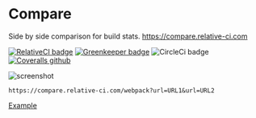 # Compare

Side by side comparison for build stats. https://compare.relative-ci.com

[![RelativeCI badge](https://img.shields.io/badge/RelativeCI-enabled-brightgreen.svg)](https://app.relative-ci.com/projects/og7ULMMCOgGWXBxRJocI)
[![Greenkeeper badge](https://badges.greenkeeper.io/relative-ci/compare.svg)](https://greenkeeper.io/)
![CircleCi badge](https://img.shields.io/circleci/project/github/relative-ci/compare/master.svg)
[![Coveralls github](https://img.shields.io/coveralls/github/relative-ci/compare.svg)](https://coveralls.io/github/relative-ci/compare)

![screenshot](https://www.dropbox.com/s/1womnjyay3hi4ly/compare-screenshot.jpg?raw=1)

```
https://compare.relative-ci.com/webpack?url=URL1&url=URL2
```

[Example](https://compare.relative-ci.com/webpack?url=https://gist.githubusercontent.com/vio/9cb2599efaf3dbf35f57d807aab455f0/raw/6b51be51c06dae2480c596c0252fbc04337af77c/react-hn.webpack.stats.1.json&url=https://gist.githubusercontent.com/vio/289e45ca0f329c58bfea9331a5606d91/raw/590d51bb5afffd3f4d898bc2459ab115fa638adb/react-hn.webpack.stats.0.json)
